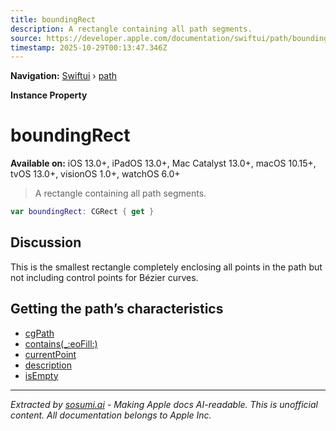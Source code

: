 ```yaml
---
title: boundingRect
description: A rectangle containing all path segments.
source: https://developer.apple.com/documentation/swiftui/path/boundingrect
timestamp: 2025-10-29T00:13:47.346Z
---
```


**Navigation:** [Swiftui](/documentation/swiftui) › [path](/documentation/swiftui/path)

**Instance Property**

# boundingRect

**Available on:** iOS 13.0+, iPadOS 13.0+, Mac Catalyst 13.0+, macOS 10.15+, tvOS 13.0+, visionOS 1.0+, watchOS 6.0+

> A rectangle containing all path segments.

```swift
var boundingRect: CGRect { get }
```

## Discussion

This is the smallest rectangle completely enclosing all points in the path but not including control points for Bézier curves.

## Getting the path’s characteristics

- [cgPath](/documentation/swiftui/path/cgpath)
- [contains(_:eoFill:)](/documentation/swiftui/path/contains(_:eofill:))
- [currentPoint](/documentation/swiftui/path/currentpoint)
- [description](/documentation/swiftui/path/description)
- [isEmpty](/documentation/swiftui/path/isempty)

---

*Extracted by [sosumi.ai](https://sosumi.ai) - Making Apple docs AI-readable.*
*This is unofficial content. All documentation belongs to Apple Inc.*
